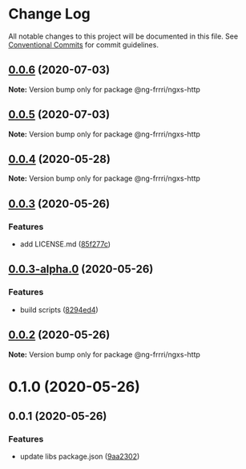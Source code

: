 # Change Log

All notable changes to this project will be documented in this file.
See [Conventional Commits](https://conventionalcommits.org) for commit guidelines.

## [0.0.6](https://github.com/bitflut/ng-frrri/compare/@ng-frrri/ngxs-http@0.0.5...@ng-frrri/ngxs-http@0.0.6) (2020-07-03)

**Note:** Version bump only for package @ng-frrri/ngxs-http





## [0.0.5](https://github.com/bitflut/ng-frrri/compare/@ng-frrri/ngxs-http@0.0.4...@ng-frrri/ngxs-http@0.0.5) (2020-07-03)

**Note:** Version bump only for package @ng-frrri/ngxs-http





## [0.0.4](https://github.com/bitflut/ng-frrri/compare/@ng-frrri/ngxs-http@0.0.3...@ng-frrri/ngxs-http@0.0.4) (2020-05-28)

**Note:** Version bump only for package @ng-frrri/ngxs-http





## [0.0.3](https://github.com/bitflut/ng-frrri/compare/@ng-frrri/ngxs-http@0.0.3-alpha.0...@ng-frrri/ngxs-http@0.0.3) (2020-05-26)


### Features

* add LICENSE.md ([85f277c](https://github.com/bitflut/ng-frrri/commit/85f277c72c6a32387b2116dcccd86c6fe44152ad))





## [0.0.3-alpha.0](https://github.com/bitflut/ng-frrri/compare/@ng-frrri/ngxs-http@0.0.2...@ng-frrri/ngxs-http@0.0.3-alpha.0) (2020-05-26)


### Features

* build scripts ([8294ed4](https://github.com/bitflut/ng-frrri/commit/8294ed42f94f174d968dc4074f03e3d1347b5c81))





## [0.0.2](https://github.com/bitflut/ng-frrri/compare/@ng-frrri/ngxs-http@0.1.0...@ng-frrri/ngxs-http@0.0.2) (2020-05-26)

**Note:** Version bump only for package @ng-frrri/ngxs-http





# 0.1.0 (2020-05-26)



## 0.0.1 (2020-05-26)


### Features

* update libs package.json ([9aa2302](https://github.com/bitflut/ng-frrri/commit/9aa23023dc203a420e23a09e2f49dac34b5304cb))
